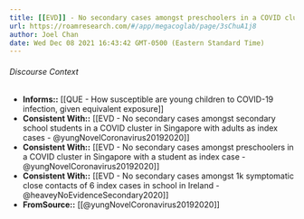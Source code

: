 ```yaml
---
title: [[EVD]] - No secondary cases amongst preschoolers in a COVID cluster in Singapore with adults as index cases - [[@yungNovelCoronavirus20192020]]
url: https://roamresearch.com/#/app/megacoglab/page/3sChuA1j8
author: Joel Chan
date: Wed Dec 08 2021 16:43:42 GMT-0500 (Eastern Standard Time)
---
```




###### Discourse Context

- **Informs::** [[QUE - How susceptible are young children to COVID-19 infection, given equivalent exposure]]
- **Consistent With::** [[EVD - No secondary cases amongst secondary school students in a COVID cluster in Singapore with adults as index cases - @yungNovelCoronavirus20192020]]
- **Consistent With::** [[EVD - No secondary cases amongst preschoolers in a COVID cluster in Singapore with a student as index case - @yungNovelCoronavirus20192020]]
- **Consistent With::** [[EVD - No secondary cases amongst 1k symptomatic close contacts of 6 index cases in school in Ireland - @heaveyNoEvidenceSecondary2020]]
- **FromSource::** [[@yungNovelCoronavirus20192020]]
